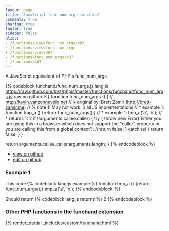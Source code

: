 ```yaml
---
layout: page
title: "JavaScript func_num_args function"
comments: true
sharing: true
footer: true
sidebar: false
alias:
- /functions/view/func_num_args:407
- /functions/view/func_num_args
- /functions/view/407
- /functions/func_num_args:407
- /functions/407
---
```

<!-- Generated by Rakefile:build -->
A JavaScript equivalent of PHP's func_num_args

{% codeblock funchand/func_num_args.js lang:js https://raw.github.com/kvz/phpjs/master/functions/funchand/func_num_args.js raw on github %}
function func_num_args () {
  // http://kevin.vanzonneveld.net
  // +   original by: Brett Zamir (http://brett-zamir.me)
  // %        note 1: May not work in all JS implementations
  // *     example 1: function tmp_a () {return func_num_args();}
  // *     example 1: tmp_a('a', 'b');
  // *     returns 1: 2
  if (!arguments.callee.caller) {
    try {
      throw new Error('Either you are using this in a browser which does not support the "caller" property or you are calling this from a global context');
      //return false;
    } catch (e) {
      return false;
    }
  }

  return arguments.callee.caller.arguments.length;
}
{% endcodeblock %}

 - [view on github](https://github.com/kvz/phpjs/blob/master/functions/funchand/func_num_args.js)
 - [edit on github](https://github.com/kvz/phpjs/edit/master/functions/funchand/func_num_args.js)

### Example 1
This code
{% codeblock lang:js example %}
function tmp_a () {return func_num_args();}
tmp_a('a', 'b');
{% endcodeblock %}

Should return
{% codeblock lang:js returns %}
2
{% endcodeblock %}


### Other PHP functions in the funchand extension
{% render_partial _includes/custom/funchand.html %}
